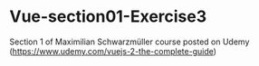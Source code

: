 # Vue-section01-Exercise3
Section 1 of Maximilian Schwarzmüller course posted on Udemy (https://www.udemy.com/vuejs-2-the-complete-guide)
